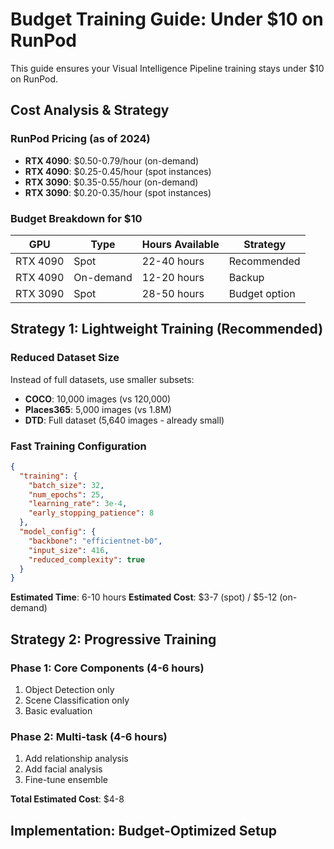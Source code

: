 # Budget Training Guide: Under $10 on RunPod

This guide ensures your Visual Intelligence Pipeline training stays under $10 on RunPod.

## Cost Analysis & Strategy

### RunPod Pricing (as of 2024)
- **RTX 4090**: $0.50-0.79/hour (on-demand)
- **RTX 4090**: $0.25-0.45/hour (spot instances)
- **RTX 3090**: $0.35-0.55/hour (on-demand)
- **RTX 3090**: $0.20-0.35/hour (spot instances)

### Budget Breakdown for $10
| GPU | Type | Hours Available | Strategy |
|-----|------|----------------|----------|
| RTX 4090 | Spot | 22-40 hours | Recommended |
| RTX 4090 | On-demand | 12-20 hours | Backup |
| RTX 3090 | Spot | 28-50 hours | Budget option |

## Strategy 1: Lightweight Training (Recommended)

### Reduced Dataset Size
Instead of full datasets, use smaller subsets:
- **COCO**: 10,000 images (vs 120,000)
- **Places365**: 5,000 images (vs 1.8M)
- **DTD**: Full dataset (5,640 images - already small)

### Fast Training Configuration
```json
{
  "training": {
    "batch_size": 32,
    "num_epochs": 25,
    "learning_rate": 3e-4,
    "early_stopping_patience": 8
  },
  "model_config": {
    "backbone": "efficientnet-b0",
    "input_size": 416,
    "reduced_complexity": true
  }
}
```

**Estimated Time**: 6-10 hours
**Estimated Cost**: $3-7 (spot) / $5-12 (on-demand)

## Strategy 2: Progressive Training

### Phase 1: Core Components (4-6 hours)
1. Object Detection only
2. Scene Classification only
3. Basic evaluation

### Phase 2: Multi-task (4-6 hours)
1. Add relationship analysis
2. Add facial analysis
3. Fine-tune ensemble

**Total Estimated Cost**: $4-8

## Implementation: Budget-Optimized Setup
